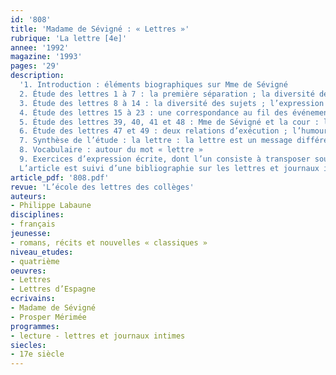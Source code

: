```yaml
---
id: '808'
title: 'Madame de Sévigné : « Lettres »'
rubrique: 'La lettre [4e]'
annee: '1992'
magazine: '1993'
pages: '29'
description: 
  '1. Introduction : éléments biographiques sur Mme de Sévigné
  2. Étude des lettres 1 à 7 : la première séparation ; la diversité des sujets abordés ; la diversité des tons
  3. Étude des lettres 8 à 14 : la diversité des sujets ; l’expression des sentiments liés à la séparation ; l’art de la narration
  4. Étude des lettres 15 à 23 : une correspondance au fil des événements ; la méditation sur la mort ; bilan des lettres à sa fille
  5. Étude des lettres 39, 40, 41 et 48 : Mme de Sévigné et la cour : l’historiette ; l’énigme et le burlesque ; la description de la cour à Versailles
  6. Étude des lettres 47 et 49 : deux relations d’exécution ; l’humour noir ; les deux empoisonneuses ; le carnaval et le carême
  7. Synthèse de l’étude : la lettre : la lettre est un message différé et univoque ; la lettre est un message où l’on parle de soi, de l’autre et du monde ; la lettre est un petit roman ; la lettre est un texte discontinu
  8. Vocabulaire : autour du mot « lettre »
  9. Exercices d’expression écrite, dont l’un consiste à transposer sous forme de lettre un récit tiré des « Lettres d’Espagne », de Mérimée.
  L’article est suivi d’une bibliographie sur les lettres et journaux intimes.'
article_pdf: '808.pdf'
revue: 'L’école des lettres des collèges'
auteurs:
- Philippe Labaune
disciplines:
- français
jeunesse:
- romans, récits et nouvelles « classiques »
niveau_etudes:
- quatrième
oeuvres:
- Lettres
- Lettres d’Espagne
ecrivains:
- Madame de Sévigné
- Prosper Mérimée
programmes:
- lecture - lettres et journaux intimes
siecles:
- 17e siècle
---
```

